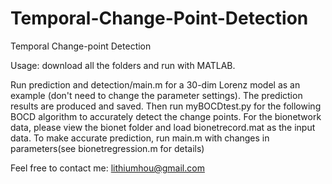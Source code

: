 # Temporal-Change-Point-Detection

Temporal Change-point Detection

Usage: download all the folders and run with MATLAB.

Run prediction and detection/main.m for a 30-dim Lorenz model as an example (don't need to change the parameter settings). The prediction results are produced and saved. Then run myBOCDtest.py for the following BOCD algorithm to accurately detect the change points.
For the bionetwork data, please view the bionet folder and load bionetrecord.mat as the input data. To make accurate prediction, run main.m with changes in parameters(see bionetregression.m for details)

Feel free to contact me: lithiumhou@gmail.com
